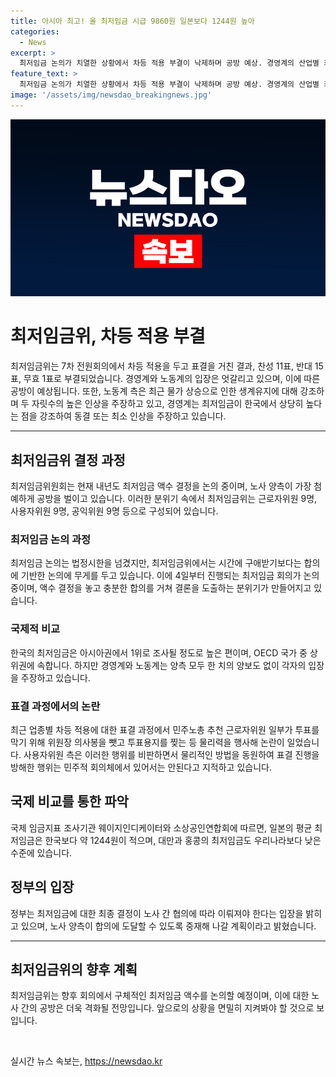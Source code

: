 ```yaml
---
title: 아시아 최고! 올 최저임금 시급 9860원 일본보다 1244원 높아
categories:
  - News
excerpt: >
  최저임금 논의가 치열한 상황에서 차등 적용 부결이 낙제하며 공방 예상. 경영계의 산업별 최저임금 적용 요구에 노동계와 공익위원 반대로 결론 미정. 한국 경제협력개발기구(OECD) 국가 중 8번째로 최저임금 높아, 각종 비교보고서는 높은 인상과 인하 양쪽 견해 충돌. 과격한 물리력 투표 방해로 논란도 불거질 가능성.
feature_text: >
  최저임금 논의가 치열한 상황에서 차등 적용 부결이 낙제하며 공방 예상. 경영계의 산업별 최저임금 적용 요구에 노동계와 공익위원 반대로 결론 미정. 한국 경제협력개발기구(OECD) 국가 중 8번째로 최저임금 높아, 각종 비교보고서는 높은 인상과 인하 양쪽 견해 충돌. 과격한 물리력 투표 방해로 논란도 불거질 가능성.
image: '/assets/img/newsdao_breakingnews.jpg'
---
```


<p><img src="/assets/img/newsdao_breakingnews.jpg" alt="ranknews 속보" /></p>

<h1>최저임금위, 차등 적용 부결</h1>

<p data-ke-size="size16">최저임금위는 7차 전원회의에서 차등 적용을 두고 표결을 거친 결과, 찬성 11표, 반대 15표, 무효 1표로 부결되었습니다. 경영계와 노동계의 입장은 엇갈리고 있으며, 이에 따른 공방이 예상됩니다. 또한, 노동계 측은 최근 물가 상승으로 인한 생계유지에 대해 강조하며 두 자릿수의 높은 인상을 주장하고 있고, 경영계는 최저임금이 한국에서 상당히 높다는 점을 강조하여 동결 또는 최소 인상을 주장하고 있습니다.</p>

<hr>

<h2 data-ke-size="size26">최저임금위 결정 과정</h2>

<p data-ke-size="size16">최저임금위원회는 현재 내년도 최저임금 액수 결정을 논의 중이며, 노사 양측이 가장 첨예하게 공방을 벌이고 있습니다. 이러한 분위기 속에서 최저임금위는 근로자위원 9명, 사용자위원 9명, 공익위원 9명 등으로 구성되어 있습니다.</p>

<h3>최저임금 논의 과정</h3>

<p data-ke-size="size16">최저임금 논의는 법정시한을 넘겼지만, 최저임금위에서는 시간에 구애받기보다는 합의에 기반한 논의에 무게를 두고 있습니다. 이에 4일부터 진행되는 최저임금 회의가 논의 중이며, 액수 결정을 놓고 충분한 합의를 거쳐 결론을 도출하는 분위기가 만들어지고 있습니다.</p>

<h3>국제적 비교</h3>

<p data-ke-size="size16">한국의 최저임금은 아시아권에서 1위로 조사될 정도로 높은 편이며, OECD 국가 중 상위권에 속합니다. 하지만 경영계와 노동계는 양측 모두 한 치의 양보도 없이 각자의 입장을 주장하고 있습니다.</p>

<h3>표결 과정에서의 논란</h3>

<p data-ke-size="size16">최근 업종별 차등 적용에 대한 표결 과정에서 민주노총 추천 근로자위원 일부가 투표를 막기 위해 위원장 의사봉을 뺏고 투표용지를 찢는 등 물리력을 행사해 논란이 일었습니다. 사용자위원 측은 이러한 행위를 비판하면서 물리적인 방법을 동원하여 표결 진행을 방해한 행위는 민주적 회의체에서 있어서는 안된다고 지적하고 있습니다.</p>

<h2 data-ke-size="size26">국제 비교를 통한 파악</h2>

<p data-ke-size="size16">국제 임금지표 조사기관 웨이지인디케이터와 소상공인연합회에 따르면, 일본의 평균 최저임금은 한국보다 약 1244원이 적으며, 대만과 홍콩의 최저임금도 우리나라보다 낮은 수준에 있습니다.</p>

<h2 data-ke-size="size26">정부의 입장</h2>

<p data-ke-size="size16">정부는 최저임금에 대한 최종 결정이 노사 간 협의에 따라 이뤄져야 한다는 입장을 밝히고 있으며, 노사 양측이 합의에 도달할 수 있도록 중재해 나갈 계획이라고 밝혔습니다.</p>

<hr>

<h2 data-ke-size="size26">최저임금위의 향후 계획</h2>

<p data-ke-size="size16">최저임금위는 향후 회의에서 구체적인 최저임금 액수를 논의할 예정이며, 이에 대한 노사 간의 공방은 더욱 격화될 전망입니다. 앞으로의 상황을 면밀히 지켜봐야 할 것으로 보입니다.</p>

<p data-ke-size="size16">&nbsp;</p>
실시간 뉴스 속보는, <a href="https://newsdao.kr" rel="dofollow">https://newsdao.kr</a>


